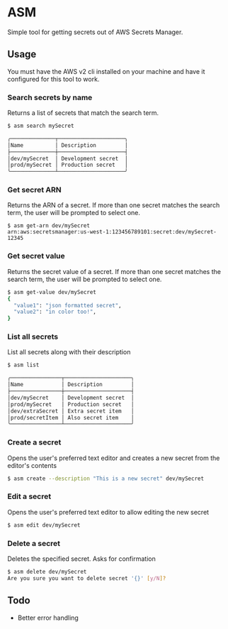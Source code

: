 # ASM

Simple tool for getting secrets out of AWS Secrets Manager.

## Usage
You must have the AWS v2 cli installed on your machine and have it configured for this tool to work.

### Search secrets by name
Returns a list of secrets that match the search term.

```bash
$ asm search mySecret

╭──────────────┬─────────────────────╮
│Name          │ Description         │
├──────────────┼─────────────────────┤
│dev/mySecret  │ Development secret  │
│prod/mySecret │ Production secret   │
╰──────────────┴─────────────────────╯

```

### Get secret ARN
Returns the ARN of a secret. If more than one secret matches the search term, the user will be prompted to select one.
```
$ asm get-arn dev/mySecret
arn:aws:secretsmanager:us-west-1:123456789101:secret:dev/mySecret-12345
```

### Get secret value
Returns the secret value of a secret. If more than one secret matches the search term, the user will be prompted to select one.
 
```bash
$ asm get-value dev/mySecret
{
  "value1": "json formatted secret",
  "value2": "in color too!",
}
```

### List all secrets
List all secrets along with their description
 
```bash
$ asm list

╭────────────────┬─────────────────────╮
│Name            │ Description         │
├────────────────┼─────────────────────┤
│dev/mySecret    │ Development secret  │
│prod/mySecret   │ Production secret   │
│dev/extraSecret │ Extra secret item   │
│prod/secretItem │ Also secret item    │
╰────────────────┴─────────────────────╯
```

### Create a secret
Opens the user's preferred text editor and creates a new secret from the editor's contents
 
```bash
$ asm create --description "This is a new secret" dev/mySecret
```

### Edit a secret
Opens the user's preferred text editor to allow editing the new secret
 
```bash
$ asm edit dev/mySecret
```

### Delete a secret
Deletes the specified secret. Asks for confirmation
 
```bash
$ asm delete dev/mySecret
Are you sure you want to delete secret '{}' [y/N]? 
```

## Todo
- Better error handling
